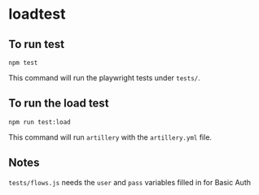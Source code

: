 # loadtest

## To run test
```
npm test
```

This command will run the playwright tests under `tests/`.

## To run the load test
```
npm run test:load
```
This command will run `artillery` with the `artillery.yml` file.

## Notes
`tests/flows.js` needs the `user` and `pass` variables filled in for Basic Auth